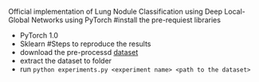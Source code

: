 Official implementation of Lung Nodule Classification using Deep Local-Global Networks using PyTorch
#install the pre-requiest libraries
- PyTorch 1.0
- Sklearn
#Steps to reproduce the results
- download the pre-processd [dataset](https://drive.google.com/file/d/1yTNnWhsOLB2ElCyo0vahPG3NAyHIYeWx/view?usp=sharing) 
- extract the dataset to folder
- run `python experiments.py <experiment name> <path to the dataset>`


